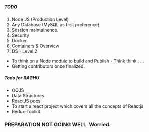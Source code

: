 ##### TODO

1. Node JS (Production Level)
2. Any Database (MySQL as first preference)
3. Session maintainence.
4. Security
5. Docker
6. Containers & Overview
7. DS - Level 2 

- To think on a Node module to build and Publish - Think think . . . 
- Getting contributors once finalized.


##### Todo for RAGHU

- OOJS
- Data Structures
- ReactJS pocs
- To start a react project which covers all the concepts of Reactjs
- Redux-Toolkit


### PREPARATION NOT GOING WELL. Worried.

